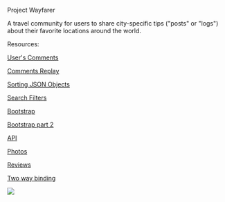    Project Wayfarer

A travel community for users to share city-specific tips ("posts" or "logs") about their favorite locations around the world.
 

 
Resources:

[User's Comments](https://www.youtube.com/watch?v=Vs4f-ys9qhY)

[Comments Replay](https://www.youtube.com/watch?v=oz-GcCSi2y8)

[Sorting JSON Objects](https://www.cloudhadoop.com/angular-sort-array-dates/)

[Search Filters](https://stackblitz.com/edit/angular-search-filter")

[Bootstrap](https://ng-bootstrap.github.io/#/getting-started)

[Bootstrap part 2](https://ng-bootstrap.github.io/#/components/accordion/examples)

[API](https://api.openweathermap.org/data/2.5/weather?q=london&appid=052f26926ae9784c2d677ca7bc5dec98&&units=imperial)

[Photos](https://unsplash.com/)

[Reviews](https://www.tripadvisor.com/)

[Two way binding](https://stackoverflow.com/questions/46321558/how-do-i-disable-the-button-if-the-input-box-is-empty-and-enable-when-field-is-f/46322583)

<img src="../../assets/image/wireframes.png">
